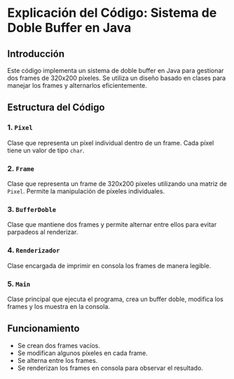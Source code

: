 # Explicación del Código: Sistema de Doble Buffer en Java

## Introducción  
Este código implementa un sistema de doble buffer en Java para gestionar dos frames de 320x200 píxeles. Se utiliza un diseño basado en clases para manejar los frames y alternarlos eficientemente.

## Estructura del Código  

### 1. `Pixel`  
Clase que representa un píxel individual dentro de un frame. Cada píxel tiene un valor de tipo `char`.

### 2. `Frame`  
Clase que representa un frame de 320x200 píxeles utilizando una matriz de `Pixel`. Permite la manipulación de píxeles individuales.

### 3. `BufferDoble`  
Clase que mantiene dos frames y permite alternar entre ellos para evitar parpadeos al renderizar.

### 4. `Renderizador`  
Clase encargada de imprimir en consola los frames de manera legible.

### 5. `Main`  
Clase principal que ejecuta el programa, crea un buffer doble, modifica los frames y los muestra en la consola.

## Funcionamiento  
- Se crean dos frames vacíos.  
- Se modifican algunos píxeles en cada frame.  
- Se alterna entre los frames.  
- Se renderizan los frames en consola para observar el resultado.
